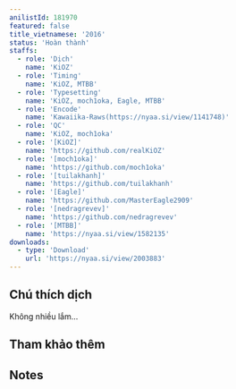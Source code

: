 ```yaml
---
anilistId: 181970
featured: false
title_vietnamese: '2016'
status: 'Hoàn thành'
staffs:
  - role: 'Dịch'
    name: 'KiOZ'
  - role: 'Timing'
    name: 'KiOZ, MTBB'
  - role: 'Typesetting'
    name: 'KiOZ, moch1oka, Eagle, MTBB'
  - role: 'Encode'
    name: 'Kawaiika-Raws(https://nyaa.si/view/1141748)'
  - role: 'QC'
    name: 'KiOZ, moch1oka'
  - role: '[KiOZ]'
    name: 'https://github.com/realKiOZ'
  - role: '[moch1oka]'
    name: 'https://github.com/moch1oka'
  - role: '[tuilakhanh]'
    name: 'https://github.com/tuilakhanh'
  - role: '[Eagle]'
    name: 'https://github.com/MasterEagle2909'
  - role: '[nedragrevev]'
    name: 'https://github.com/nedragrevev'
  - role: '[MTBB]'
    name: 'https://nyaa.si/view/1582135'
downloads:
  - type: 'Download'
    url: 'https://nyaa.si/view/2003883'
---
```

## Chú thích dịch

Không nhiều lắm...

## Tham khảo thêm



## Notes
